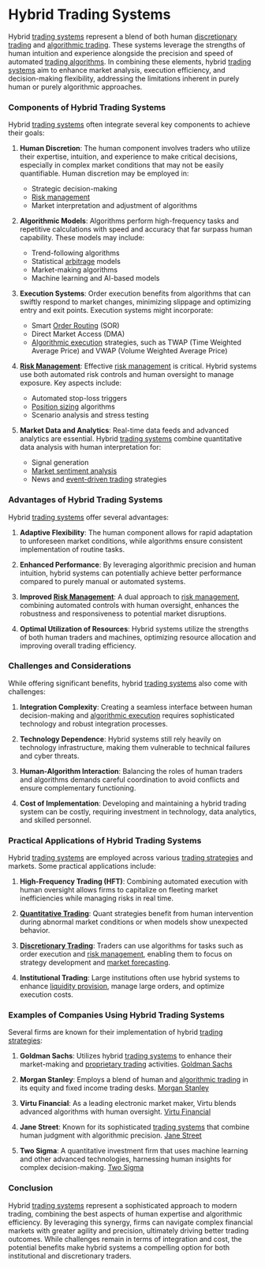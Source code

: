 # Hybrid Trading Systems

Hybrid [trading systems](../t/trading_systems.md) represent a blend of both human [discretionary trading](../d/discretionary_trading.md) and [algorithmic trading](../a/algorithmic_trading.md). These systems leverage the strengths of human intuition and experience alongside the precision and speed of automated [trading algorithms](../t/trading_algorithms.md). In combining these elements, hybrid [trading systems](../t/trading_systems.md) aim to enhance market analysis, execution efficiency, and decision-making flexibility, addressing the limitations inherent in purely human or purely algorithmic approaches.

### Components of Hybrid Trading Systems

Hybrid [trading systems](../t/trading_systems.md) often integrate several key components to achieve their goals:

1. **Human Discretion**: The human component involves traders who utilize their expertise, intuition, and experience to make critical decisions, especially in complex market conditions that may not be easily quantifiable. Human discretion may be employed in:
   - Strategic decision-making
   - [Risk management](../r/risk_management.md)
   - Market interpretation and adjustment of algorithms

2. **Algorithmic Models**: Algorithms perform high-frequency tasks and repetitive calculations with speed and accuracy that far surpass human capability. These models may include:
   - Trend-following algorithms
   - Statistical [arbitrage](../a/arbitrage.md) models
   - Market-making algorithms
   - Machine learning and AI-based models

3. **Execution Systems**: Order execution benefits from algorithms that can swiftly respond to market changes, minimizing slippage and optimizing entry and exit points. Execution systems might incorporate:
   - Smart [Order Routing](../o/order_routing.md) (SOR)
   - Direct Market Access (DMA)
   - [Algorithmic execution](../a/algorithmic_execution.md) strategies, such as TWAP (Time Weighted Average Price) and VWAP (Volume Weighted Average Price)

4. **[Risk Management](../r/risk_management.md)**: Effective [risk management](../r/risk_management.md) is critical. Hybrid systems use both automated risk controls and human oversight to manage exposure. Key aspects include:
   - Automated stop-loss triggers
   - [Position sizing](../p/position_sizing.md) algorithms
   - Scenario analysis and stress testing

5. **Market Data and Analytics**: Real-time data feeds and advanced analytics are essential. Hybrid [trading systems](../t/trading_systems.md) combine quantitative data analysis with human interpretation for:
   - Signal generation
   - [Market sentiment analysis](../m/market_sentiment_analysis.md)
   - News and [event-driven trading](../e/event-driven_trading.md) strategies

### Advantages of Hybrid Trading Systems

Hybrid [trading systems](../t/trading_systems.md) offer several advantages:

1. **Adaptive Flexibility**: The human component allows for rapid adaptation to unforeseen market conditions, while algorithms ensure consistent implementation of routine tasks.
   
2. **Enhanced Performance**: By leveraging algorithmic precision and human intuition, hybrid systems can potentially achieve better performance compared to purely manual or automated systems.

3. **Improved [Risk Management](../r/risk_management.md)**: A dual approach to [risk management](../r/risk_management.md), combining automated controls with human oversight, enhances the robustness and responsiveness to potential market disruptions.

4. **Optimal Utilization of Resources**: Hybrid systems utilize the strengths of both human traders and machines, optimizing resource allocation and improving overall trading efficiency.

### Challenges and Considerations

While offering significant benefits, hybrid [trading systems](../t/trading_systems.md) also come with challenges:

1. **Integration Complexity**: Creating a seamless interface between human decision-making and [algorithmic execution](../a/algorithmic_execution.md) requires sophisticated technology and robust integration processes.

2. **Technology Dependence**: Hybrid systems still rely heavily on technology infrastructure, making them vulnerable to technical failures and cyber threats.

3. **Human-Algorithm Interaction**: Balancing the roles of human traders and algorithms demands careful coordination to avoid conflicts and ensure complementary functioning.

4. **Cost of Implementation**: Developing and maintaining a hybrid trading system can be costly, requiring investment in technology, data analytics, and skilled personnel.

### Practical Applications of Hybrid Trading Systems

Hybrid [trading systems](../t/trading_systems.md) are employed across various [trading strategies](../t/trading_strategies.md) and markets. Some practical applications include:

1. **High-Frequency Trading (HFT)**: Combining automated execution with human oversight allows firms to capitalize on fleeting market inefficiencies while managing risks in real time.

2. **[Quantitative Trading](../q/quantitative_trading.md)**: Quant strategies benefit from human intervention during abnormal market conditions or when models show unexpected behavior.

3. **[Discretionary Trading](../d/discretionary_trading.md)**: Traders can use algorithms for tasks such as order execution and [risk management](../r/risk_management.md), enabling them to focus on strategy development and [market forecasting](../m/market_forecasting.md).

4. **Institutional Trading**: Large institutions often use hybrid systems to enhance [liquidity provision](../l/liquidity_provision.md), manage large orders, and optimize execution costs.

### Examples of Companies Using Hybrid Trading Systems

Several firms are known for their implementation of hybrid [trading strategies](../t/trading_strategies.md):

1. **Goldman Sachs**: Utilizes hybrid [trading systems](../t/trading_systems.md) to enhance their market-making and [proprietary trading](../p/proprietary_trading.md) activities. [Goldman Sachs](https://www.goldmansachs.com/)
   
2. **Morgan Stanley**: Employs a blend of human and [algorithmic trading](../a/algorithmic_trading.md) in its equity and fixed income trading desks. [Morgan Stanley](https://www.morganstanley.com/)

3. **Virtu Financial**: As a leading electronic market maker, Virtu blends advanced algorithms with human oversight. [Virtu Financial](https://www.virtu.com/)

4. **Jane Street**: Known for its sophisticated [trading systems](../t/trading_systems.md) that combine human judgment with algorithmic precision. [Jane Street](https://www.janestreet.com/)

5. **Two Sigma**: A quantitative investment firm that uses machine learning and other advanced technologies, harnessing human insights for complex decision-making. [Two Sigma](https://www.twosigma.com/)

### Conclusion

Hybrid [trading systems](../t/trading_systems.md) represent a sophisticated approach to modern trading, combining the best aspects of human expertise and algorithmic efficiency. By leveraging this synergy, firms can navigate complex financial markets with greater agility and precision, ultimately driving better trading outcomes. While challenges remain in terms of integration and cost, the potential benefits make hybrid systems a compelling option for both institutional and discretionary traders.